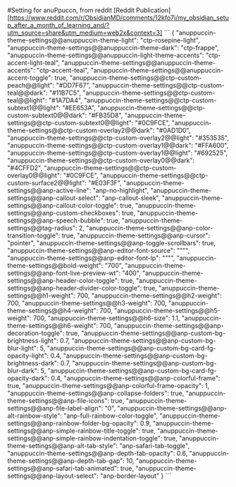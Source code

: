 #Setting for anuPpuccn, from reddit [Reddit Publication][https://www.reddit.com/r/ObsidianMD/comments/12kfo7j/my_obsidian_setup_after_a_month_of_learning_and/?utm_source=share&utm_medium=web2x&context=3]
´´´
{
  "anuppuccin-theme-settings@@anuppuccin-theme-light": "ctp-rosepine-light",
  "anuppuccin-theme-settings@@anuppuccin-theme-dark": "ctp-frappe",
  "anuppuccin-theme-settings@@anuppuccin-light-theme-accents": "ctp-accent-light-teal",
  "anuppuccin-theme-settings@@anuppuccin-theme-accents": "ctp-accent-teal",
  "anuppuccin-theme-settings@@anuppuccin-accent-toggle": true,
  "anuppuccin-theme-settings@@ctp-custom-peach@@light": "#DD7F67",
  "anuppuccin-theme-settings@@ctp-custom-teal@@dark": "#11B7C5",
  "anuppuccin-theme-settings@@ctp-custom-teal@@light": "#1A7DA4",
  "anuppuccin-theme-settings@@ctp-custom-subtext1@@light": "#EE653A",
  "anuppuccin-theme-settings@@ctp-custom-subtext0@@dark": "#FB35D8",
  "anuppuccin-theme-settings@@ctp-custom-subtext0@@light": "#0C9FCE",
  "anuppuccin-theme-settings@@ctp-custom-overlay2@@dark": "#0AD1D0",
  "anuppuccin-theme-settings@@ctp-custom-overlay2@@light": "#353535",
  "anuppuccin-theme-settings@@ctp-custom-overlay1@@dark": "#FFA600",
  "anuppuccin-theme-settings@@ctp-custom-overlay1@@light": "#692525",
  "anuppuccin-theme-settings@@ctp-custom-overlay0@@dark": "#4CFFD2",
  "anuppuccin-theme-settings@@ctp-custom-overlay0@@light": "#0C9FCE",
  "anuppuccin-theme-settings@@ctp-custom-surface2@@light": "#E03F3F",
  "anuppuccin-theme-settings@@anp-active-line": "anp-no-highlight",
  "anuppuccin-theme-settings@@anp-callout-select": "anp-callout-sleek",
  "anuppuccin-theme-settings@@anp-callout-color-toggle": true,
  "anuppuccin-theme-settings@@anp-custom-checkboxes": true,
  "anuppuccin-theme-settings@@anp-speech-bubble": true,
  "anuppuccin-theme-settings@@tag-radius": 2,
  "anuppuccin-theme-settings@@anp-color-transition-toggle": true,
  "anuppuccin-theme-settings@@anp-cursor": "pointer",
  "anuppuccin-theme-settings@@anp-toggle-scrollbars": true,
  "anuppuccin-theme-settings@@anp-editor-font-source": "\"\"",
  "anuppuccin-theme-settings@@anp-editor-font-lp": "\"\"",
  "anuppuccin-theme-settings@@bold-weight": "700",
  "anuppuccin-theme-settings@@anp-font-live-preview-wt": "400",
  "anuppuccin-theme-settings@@anp-header-color-toggle": true,
  "anuppuccin-theme-settings@@anp-header-divider-color-toggle": true,
  "anuppuccin-theme-settings@@h1-weight": 700,
  "anuppuccin-theme-settings@@h2-weight": 700,
  "anuppuccin-theme-settings@@h3-weight": 700,
  "anuppuccin-theme-settings@@h4-weight": 700,
  "anuppuccin-theme-settings@@h5-weight": 700,
  "anuppuccin-theme-settings@@h6-size": 1.1,
  "anuppuccin-theme-settings@@h6-weight": 700,
  "anuppuccin-theme-settings@@anp-decoration-toggle": true,
  "anuppuccin-theme-settings@@anp-custom-bg-brightness-light": 0.7,
  "anuppuccin-theme-settings@@anp-custom-bg-blur-light": 5,
  "anuppuccin-theme-settings@@anp-custom-bg-card-fg-opacity-light": 0.4,
  "anuppuccin-theme-settings@@anp-custom-bg-brightness-dark": 0.7,
  "anuppuccin-theme-settings@@anp-custom-bg-blur-dark": 5,
  "anuppuccin-theme-settings@@anp-custom-bg-card-fg-opacity-dark": 0.4,
  "anuppuccin-theme-settings@@anp-colorful-frame": true,
  "anuppuccin-theme-settings@@anp-colorful-frame-opacity": 1,
  "anuppuccin-theme-settings@@anp-collapse-folders": true,
  "anuppuccin-theme-settings@@anp-file-icons": true,
  "anuppuccin-theme-settings@@anp-file-label-align": "0",
  "anuppuccin-theme-settings@@anp-alt-rainbow-style": "anp-full-rainbow-color-toggle",
  "anuppuccin-theme-settings@@anp-rainbow-folder-bg-opacity": 0.9,
  "anuppuccin-theme-settings@@anp-simple-rainbow-title-toggle": true,
  "anuppuccin-theme-settings@@anp-simple-rainbow-indentation-toggle": true,
  "anuppuccin-theme-settings@@anp-alt-tab-style": "anp-safari-tab-toggle",
  "anuppuccin-theme-settings@@anp-depth-tab-opacity": 0.6,
  "anuppuccin-theme-settings@@anp-depth-tab-gap": 10,
  "anuppuccin-theme-settings@@anp-safari-tab-animated": true,
  "anuppuccin-theme-settings@@anp-layout-select": "anp-border-layout"
}
´´´
